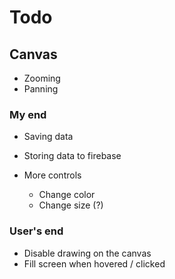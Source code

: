 # Todo

## Canvas
- Zooming
- Panning


### My end
- Saving data
- Storing data to firebase

- More controls
  - Change color
  - Change size (?)

### User's end
- Disable drawing on the canvas
- Fill screen when hovered / clicked